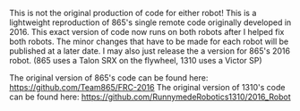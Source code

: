 This is not the original production of code for either robot! 
This is a lightweight reproduction of 865's single remote code originally developed in 2016. This exact version of code now runs on both robots after I helped fix both robots. 
The minor changes that have to be made for each robot will be published at a later date. I may also just release the a version for 865's 2016 robot. (865 uses a Talon SRX on the flywheel, 1310 uses a Victor SP)


The original version of 865's code can be found here: https://github.com/Team865/FRC-2016
The original version of 1310's code can be found here: https://github.com/RunnymedeRobotics1310/2016_Robot
